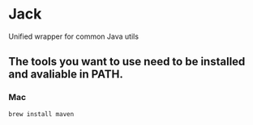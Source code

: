 # Jack

Unified wrapper for common Java utils

## The tools you want to use need to be installed and avaliable in PATH.

### Mac

```
brew install maven
```